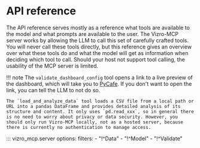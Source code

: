 # API reference

The API reference serves mostly as a reference what tools are available to the model and what prompts are available to the user. The Vizro-MCP server works by allowing the LLM to call this set of carefully crafted tools. You will never call these tools directly, but this reference gives an overview over what these tools do and what the model will get as information when deciding which tool to call. Should your host not support tool calling, the usability of the MCP server is limited.

!!! note
    The `validate_dashboard_config` tool opens a link to a live preview of the dashboard, which will take you to [PyCafe](https://py.cafe). If you don't want to open the link, you can tell the LLM to not do so.
    
    The `load_and_analyze_data` tool loads a CSV file from a local path or URL into a pandas DataFrame and provides detailed analysis of its structure and content. It only uses `pd.read_xxx`, so in general there is no need to worry about privacy or data security. However, you should only run Vizro-MCP locally, not as a hosted server, because there is currently no authentication to manage access.


::: vizro_mcp.server
    options:
        filters:
        - "!^Data"
        - "!^Model"
        - "!^Validate"
